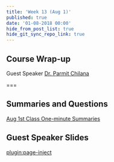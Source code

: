 ```yaml
---
title: 'Week 13 (Aug 1)'
published: true
date: '01-08-2018 00:00'
hide_from_post_list: true
hide_git_sync_repo_link: true
---
```


## Course Wrap-up
Guest Speaker [Dr. Parmit Chilana](http://hci.cs.sfu.ca/)   

===

## Summaries and Questions  
[Aug 1st Class One-minute Summaries](https://canvas.sfu.ca/courses/38847/assignments/292810)

## Guest Speaker Slides  
[plugin:page-inject](/cmpt-363-182/all-slides/week-13)
